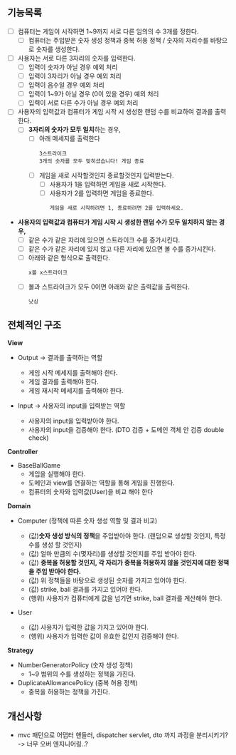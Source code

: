 
## 기능목록

- [ ] 컴퓨터는 게임이 시작하면 1~9까지 서로 다른 임의의 수 3개를 정한다.
  - [ ] 컴퓨터는 주입받은 숫자 생성 정책과 중복 허용 정책 / 숫자의 자리수를 바탕으로 숫자를 생성한다.

- [ ] 사용자는 서로 다른 3자리의 숫자를 입력한다.
  - [ ] 입력이 숫자가 아닐 경우 예외 처리
  - [ ] 입력이 3자리가 아닐 경우 예외 처리
  - [ ] 입력이 음수일 경우 예외 처리
  - [ ] 입력이 1~9가 아닐 경우 (0이 있을 경우) 예외 처리
  - [ ] 입력이 서로 다른 수가 아닐 경우 예외 처리

- [ ] 사용자의 입력값과 컴퓨터가 게임 시작 시 생성한 랜덤 수를 비교하여 결과를 출력한다.
    - [ ] **3자리의 숫자가 모두 일치**하는 경우,
      - [ ] 아래 메세지를 출력한다
        ```text
        3스트라이크
        3개의 숫자를 모두 맞히셨습니다! 게임 종료
         ```
      - [ ] 게임을 새로 시작할것인지 종료할것인지 입력받는다.
        - [ ] 사용자가 1을 입력하면 게임을 새로 시작한다.
        - [ ] 사용자가 2를 입력하면 게임을 종료한다.
          ```text
          게임을 새로 시작하려면 1, 종료하려면 2를 입력하세요.
          ```
          
- **사용자의 입력값과 컴퓨터가 게임 시작 시 생성한 랜덤 수가 모두 일치하지 않는 경우,**
  - [ ] 같은 수가 같은 자리에 있으면 스트라이크 수를 증가시킨다.
  - [ ] 같은 수가 같은 자리에 있지 않고 다른 자리에 있으면 볼 수를 증가시킨다.
  - [ ] 아래와 같은 형식으로 출력한다.
    ```text
    x볼 x스트라이크
    ```
  - [ ] 볼과 스트라이크가 모두 0이면 아래와 같은 출력값을 출력한다.
    ```text
    낫싱
    ```

## 전체적인 구조

**View**
- Output -> 결과를 출력하는 역할
  - 게임 시작 메세지를 출력해야 한다.
  - 게임 결과를 출력해야 한다.
  - 게임 재시작 메세지를 출력해야 한다.

- Input -> 사용자의 input을 입력받는 역할
  - 사용자의 input을 입력받아야 한다.
  - 사용자의 input을 검증해야 한다. (DTO 검증 + 도메인 객체 안 검증 double check)

**Controller**
- BaseBallGame
  - 게임을 실행해야 한다.
  - 도메인과 view를 연결하는 역할을 통해 게임을 진행한다.
  - 컴퓨터의 숫자와 입력값(User)을 비교 해야 한다

**Domain**
- Computer (정책에 따른 숫자 생성 역할 및 결과 비교)
  - (값)**숫자 생성 방식의 정책**을 주입받아야 한다. (랜덤으로 생성할 것인지, 특정 수를 생성 할 것인지) 
  - (값) 얼마 만큼의 수(몇자리)를 생성할 것인지를 주입 받아야 한다.
  - (값) **중복을 허용할 것인지, 각 자리가 중복을 허용하지 않을 것인지에 대한 정책을 주입 받아야 한다.**
  - (값) 위 정책들을 바탕으로 생성된 숫자를 가지고 있어야 한다.
  - (값) strike, ball 결과를 가지고 있어야 한다.
  - (행위) 사용자가 컴퓨터에게 값을 넘기면 strike, ball 결과를 계산해야 한다.

- User
  - (값) 사용자가 입력한 값을 가지고 있어야 한다.
  - (행위) 사용자가 입력한 값이 유효한 값인지 검증해야 한다.


**Strategy**
 - NumberGeneratorPolicy (숫자 생성 정책)
   - 1~9 범위의 수를 생성하는 정책을 가진다.
 - DuplicateAllowancePolicy (중복 허용 정책)
   - 중복을 허용하는 정책을 가진다.

## 개선사항
- mvc 패턴으로 어댑터 핸들러, dispatcher servlet, dto 까지 과정을 분리시키기? -> 너무 오버 엔지니어링..?
